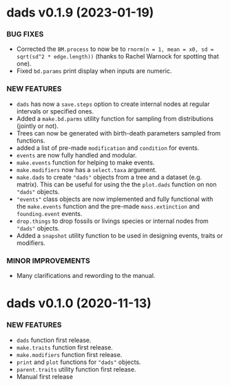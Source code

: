dads v0.1.9 (2023-01-19) 
=========================

### BUG FIXES

 * Corrected the `BM.process` to now be to `rnorm(n = 1, mean = x0, sd = sqrt(sd^2 * edge.length))` (thanks to Rachel Warnock for spotting that one).
 * Fixed `bd.params` print display when inputs are numeric.

### NEW FEATURES
 
 * `dads` has now a `save.steps` option to create internal nodes at regular intervals or specified ones.
 * Added a `make.bd.parms` utility function for sampling from distributions (jointly or not).
 * Trees can now be generated with birth-death parameters sampled from functions.
 * added a list of pre-made `modification` and `condition` for events.
 * `events` are now fully handled and modular.
 * `make.events` function for helping to make events.
 * `make.modifiers` now has a `select.taxa` argument.
 * `make.dads` to create `"dads"` objects from a tree and a dataset (e.g. matrix). This can be useful for using the the `plot.dads` function on non `"dads"` objects. 
 * `"events"` class objects are now implemented and fully functional with the `make.events` function and the pre-made `mass.extinction` and `founding.event` events.
 * `drop.things` to drop fossils or livings species or internal nodes from `"dads"` objects.
 * Added a `snapshot` utility function to be used in designing events, traits or modifiers.

### MINOR IMPROVEMENTS

 * Many clarifications and rewording to the manual.

dads v0.1.0 (2020-11-13) 
=========================

### NEW FEATURES
 
 * `dads` function first release.
 * `make.traits` function first release.
 * `make.modifiers` function first release.
 * `print` and `plot` functions for `"dads"` objects.
 * `parent.traits` utility function first release.
 * Manual first release

<!-- ### MINOR IMPROVEMENTS

 * INIT

### BUG FIXES

 * INIT
 -->